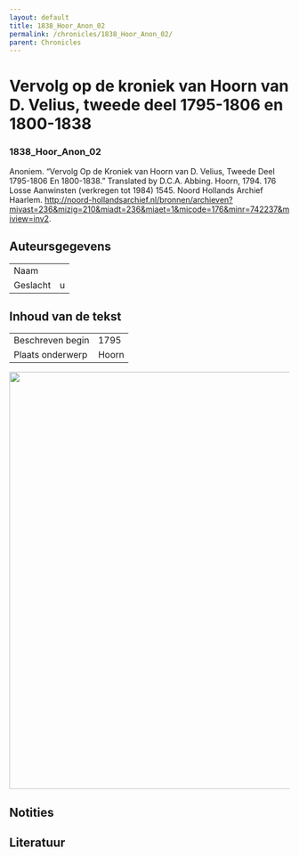 ```yaml
---
layout: default
title: 1838_Hoor_Anon_02
permalink: /chronicles/1838_Hoor_Anon_02/
parent: Chronicles
--- 
```



# Vervolg op de kroniek van Hoorn van D. Velius, tweede deel 1795-1806 en 1800-1838 

### 1838_Hoor_Anon_02 

Anoniem. “Vervolg Op de Kroniek van Hoorn van D. Velius, Tweede Deel 1795-1806 En 1800-1838.” Translated by D.C.A. Abbing. Hoorn, 1794. 176 Losse Aanwinsten (verkregen tot 1984) 1545. Noord Hollands Archief Haarlem. http://noord-hollandsarchief.nl/bronnen/archieven?mivast=236&mizig=210&miadt=236&miaet=1&micode=176&minr=742237&miview=inv2. 

## Auteursgegevens 

| | | 
| --------------- | --------------- | 
| Naam |   | 
| Geslacht | u | 

## Inhoud van de tekst 

| | | 
| --------------- | --------------- | 
| Beschreven begin | 1795 | 
| Plaats onderwerp | Hoorn | 

[<img src="..\..\barplots_chronicles\1838_Hoor_Anon_02.jpg" width="750"/>](..\..\barplots_chronicles\1838_Hoor_Anon_02.jpg) 

## Notities 

## Literatuur 

